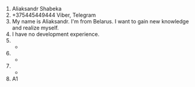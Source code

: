 1. Aliaksandr Shabeka
2. +375445449444 Viber, Telegram
3. My name is Aliaksandr. I'm from Belarus. I want to gain new knowledge and realize myself.
4. I have no development experience.
5. -
6. -
7. -
8. А1
